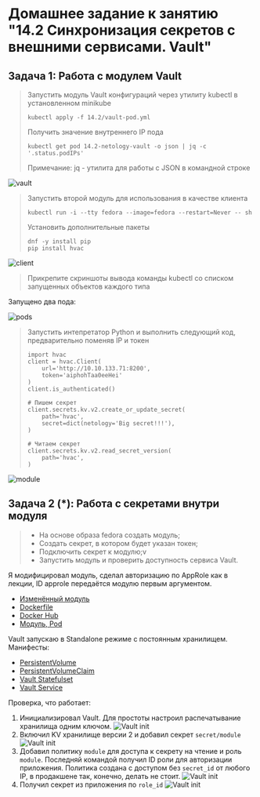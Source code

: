 # Домашнее задание к занятию "14.2 Синхронизация секретов с внешними сервисами. Vault"

## Задача 1: Работа с модулем Vault

> Запустить модуль Vault конфигураций через утилиту kubectl в установленном minikube
> 
> ```
> kubectl apply -f 14.2/vault-pod.yml
> ```
> 
> Получить значение внутреннего IP пода
> 
> ```
> kubectl get pod 14.2-netology-vault -o json | jq -c '.status.podIPs'
> ```
> 
> Примечание: jq - утилита для работы с JSON в командной строке

![vault](./media/14-2-1-vault.png)

> Запустить второй модуль для использования в качестве клиента
> 
> ```
> kubectl run -i --tty fedora --image=fedora --restart=Never -- sh
> ```
> 
> Установить дополнительные пакеты
> 
> ```
> dnf -y install pip
> pip install hvac
> ```

![client](./media/14-2-1-client.png)

> Прикрепите скриншоты вывода команды kubectl со списком запущенных объектов каждого типа

Запущено два пода:

![pods](./media/14-2-1-kubectl-get-pods.png)


> Запустить интепретатор Python и выполнить следующий код, предварительно
> поменяв IP и токен
> 
> ```
> import hvac
> client = hvac.Client(
>     url='http://10.10.133.71:8200',
>     token='aiphohTaa0eeHei'
> )
> client.is_authenticated()
> 
> # Пишем секрет
> client.secrets.kv.v2.create_or_update_secret(
>     path='hvac',
>     secret=dict(netology='Big secret!!!'),
> )
> 
> # Читаем секрет
> client.secrets.kv.v2.read_secret_version(
>     path='hvac',
> )
> ```

![module](./media/14-2-1-module.png)

## Задача 2 (*): Работа с секретами внутри модуля

> * На основе образа fedora создать модуль;
> * Создать секрет, в котором будет указан токен;
> * Подключить секрет к модулю;v
> * Запустить модуль и проверить доступность сервиса Vault.

Я модифицировал модуль, сделал авторизацию по AppRole как в лекции, ID approle передаётся модулю первым аргументом. 

* [Изменённый модуль](./14.2/2/module.py)
* [Dockerfile](./14.2/2/Dockerfile)
* [Docker Hub](https://hub.docker.com/repository/docker/runout/netology-142)
* [Модуль, Pod](./14.2/2/manifests/40-pod-module.yml)

Vault запускаю в Standalone режиме с постоянным хранилищем. Манифесты:
* [PersistentVolume](./14.2/2/manifests/00-pv.yml)
* [PersistentVolumeClaim](./14.2/2/manifests/10-pvc.yml)
* [Vault Statefulset](./14.2/2/manifests/20-stset-vault.yml)
* [Vault Service](./14.2/2/manifests/30-svc.yml)

Проверка, что работает:
1. Инициализировал Vault. Для простоты настроил распечатывание хранилища одним ключом.
![Vault init](./media/14-2-2-vault_init.png)
2. Включил KV хранилище версии 2 и добавил секрет `secret/module`
![Vault init](./media/14-2-2-secret.png)
3. Добавил политику `module` для доступа к секрету на чтение и роль `module`. Последняй командой получил ID роли для авторизации приложения. Политика создана с доступом без `secret_id` от любого IP, в продакшене так, конечно, делать не стоит.
![Vault init](./media/14-2-2-policy.png)
4. Получил секрет из приложения по `role_id`
![Vault init](./media/14-2-2-get_secret.png)

